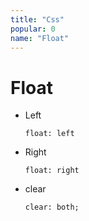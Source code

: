 ```yaml
---
title: "Css"
popular: 0
name: "Float"
---
```


# Float

- Left

  ```
  float: left
  ```

- Right

  ```
  float: right
  ```

- clear

  ```
  clear: both;
  ```
